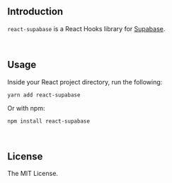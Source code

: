 ## Introduction

`react-supabase` is a React Hooks library for [Supabase](https://supabase.io).

<br/>

## Usage

Inside your React project directory, run the following:

```
yarn add react-supabase
```

Or with npm:

```
npm install react-supabase
```

<br/>

## License

The MIT License.
